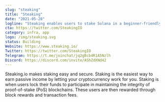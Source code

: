 ```yaml
---
slug: "steaking"
title: "Steaking"
date: "2021-05-28"
logline: "Steaking enables users to stake Solana in a beginner-friendly way."
cta: https://twitter.com/SteakingIO
category: infra, app
logo: /img/steaking.svg
status: Building
Website: https://www.steaking.io/
Twitter: https://twitter.com/SteakingIO
Telegram: https://t.me/joinchat/jq2gBcb4R1A5Nzlh
Discord: https://discord.com/invite/AShZdXNd42
---
```


Steaking.io makes staking easy and secure. Staking is the easiest way to earn passive income by letting your cryptocurrency work for you. Staking is when users lock their funds to participate in maintaining the integrity of proof-of-stake (PoS) blockchains. These users are then rewarded through block rewards and transaction fees.
